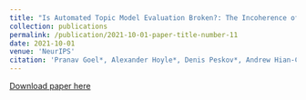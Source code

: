 ```yaml
---
title: "Is Automated Topic Model Evaluation Broken?: The Incoherence of Coherence"
collection: publications
permalink: /publication/2021-10-01-paper-title-number-11
date: 2021-10-01
venue: 'NeurIPS'
citation: 'Pranav Goel*, Alexander Hoyle*, Denis Peskov*, Andrew Hian-Cheong*, Jordan Boyd-Graber, and Philip Resnik. “Is Automated Topic Model Evaluation Broken?: The Incoherence of Coherence.” Advances in Neural Information Processing Systems. 2021.'
---
```


[Download paper here](https://proceedings.neurips.cc/paper/2021/file/0f83556a305d789b1d71815e8ea4f4b0-Paper.pdf)
